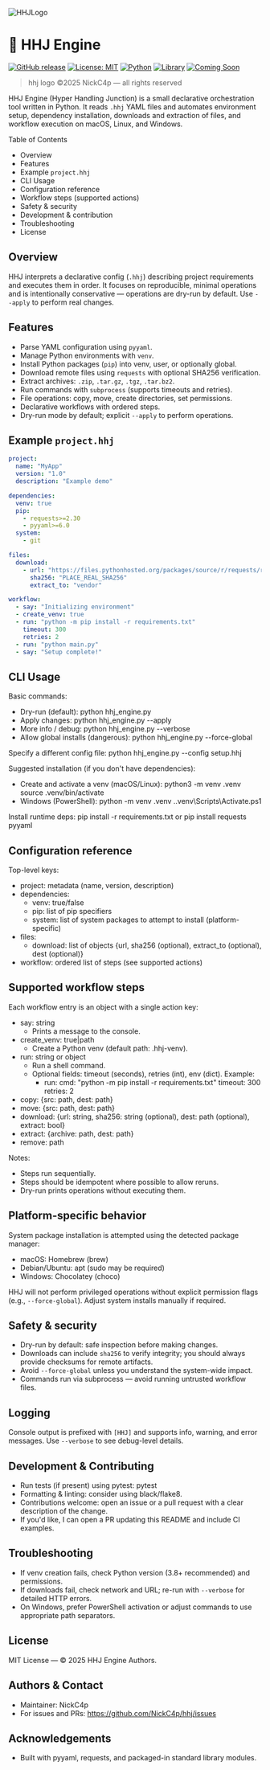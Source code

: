 
![HHJLogo](https://github.com/NickC4p/hhj/blob/main/%20%20hhj-github-orizzontal.png)
# 🧩 HHJ Engine

[![GitHub release](https://img.shields.io/github/v/release/NickC4p/hhj.svg?sort=semver)](https://github.com/NickC4p/hhj/releases/latest)
[![License: MIT](https://img.shields.io/badge/license-DIO-green.svg)](LICENSE)
[![Python](https://img.shields.io/badge/python-3.8%2B-yellow.svg)](https://www.python.org/)
[![Library](https://img.shields.io/badge/Library-python_library-red.svg)](LIBRARY)
[![Coming Soon](https://img.shields.io/badge/beta1-1.1-darkblue.svg)](COMING_SOON)


> hhj logo ©2025 NickC4p — all rights reserved

HHJ Engine (Hyper Handling Junction) is a small declarative orchestration tool written in Python. It reads `.hhj` YAML files and automates environment setup, dependency installation, downloads and extraction of files, and workflow execution on macOS, Linux, and Windows.

Table of Contents
- Overview
- Features
- Example `project.hhj`
- CLI Usage
- Configuration reference
- Workflow steps (supported actions)
- Safety & security
- Development & contribution
- Troubleshooting
- License

Overview
--------
HHJ interprets a declarative config (`.hhj`) describing project requirements and executes them in order. It focuses on reproducible, minimal operations and is intentionally conservative — operations are dry-run by default. Use `--apply` to perform real changes.

Features
--------
- Parse YAML configuration using `pyyaml`.
- Manage Python environments with `venv`.
- Install Python packages (`pip`) into venv, user, or optionally global.
- Download remote files using `requests` with optional SHA256 verification.
- Extract archives: `.zip`, `.tar.gz`, `.tgz`, `.tar.bz2`.
- Run commands with `subprocess` (supports timeouts and retries).
- File operations: copy, move, create directories, set permissions.
- Declarative workflows with ordered steps.
- Dry-run mode by default; explicit `--apply` to perform operations.

Example `project.hhj`
---------------------
```yaml
project:
  name: "MyApp"
  version: "1.0"
  description: "Example demo"

dependencies:
  venv: true
  pip:
    - requests>=2.30
    - pyyaml>=6.0
  system:
    - git

files:
  download:
    - url: "https://files.pythonhosted.org/packages/source/r/requests/requests-2.31.0.tar.gz"
      sha256: "PLACE_REAL_SHA256"
      extract_to: "vendor"

workflow:
  - say: "Initializing environment"
  - create_venv: true
  - run: "python -m pip install -r requirements.txt"
    timeout: 300
    retries: 2
  - run: "python main.py"
  - say: "Setup complete!"
```

CLI Usage
---------
Basic commands:
- Dry-run (default):
  python hhj_engine.py
- Apply changes:
  python hhj_engine.py --apply
- More info / debug:
  python hhj_engine.py --verbose
- Allow global installs (dangerous):
  python hhj_engine.py --force-global

Specify a different config file:
  python hhj_engine.py --config setup.hhj

Suggested installation (if you don't have dependencies):
- Create and activate a venv (macOS/Linux):
  python3 -m venv .venv
  source .venv/bin/activate
- Windows (PowerShell):
  python -m venv .venv
  .\.venv\Scripts\Activate.ps1

Install runtime deps:
  pip install -r requirements.txt
or
  pip install requests pyyaml

Configuration reference
-----------------------
Top-level keys:
- project: metadata (name, version, description)
- dependencies:
  - venv: true/false
  - pip: list of pip specifiers
  - system: list of system packages to attempt to install (platform-specific)
- files:
  - download: list of objects {url, sha256 (optional), extract_to (optional), dest (optional)}
- workflow: ordered list of steps (see supported actions)

Supported workflow steps
------------------------
Each workflow entry is an object with a single action key:

- say: string
  - Prints a message to the console.
- create_venv: true|path
  - Create a Python venv (default path: .hhj-venv).
- run: string or object
  - Run a shell command.
  - Optional fields: timeout (seconds), retries (int), env (dict).
  Example:
    - run:
        cmd: "python -m pip install -r requirements.txt"
        timeout: 300
        retries: 2
- copy: {src: path, dest: path}
- move: {src: path, dest: path}
- download: {url: string, sha256: string (optional), dest: path (optional), extract: bool}
- extract: {archive: path, dest: path}
- remove: path

Notes:
- Steps run sequentially.
- Steps should be idempotent where possible to allow reruns.
- Dry-run prints operations without executing them.

Platform-specific behavior
--------------------------
System package installation is attempted using the detected package manager:
- macOS: Homebrew (brew)
- Debian/Ubuntu: apt (sudo may be required)
- Windows: Chocolatey (choco)

HHJ will not perform privileged operations without explicit permission flags (e.g., `--force-global`). Adjust system installs manually if required.

Safety & security
-----------------
- Dry-run by default: safe inspection before making changes.
- Downloads can include `sha256` to verify integrity; you should always provide checksums for remote artifacts.
- Avoid `--force-global` unless you understand the system-wide impact.
- Commands run via subprocess — avoid running untrusted workflow files.

Logging
-------
Console output is prefixed with `[HHJ]` and supports info, warning, and error messages. Use `--verbose` to see debug-level details.

Development & Contributing
--------------------------
- Run tests (if present) using pytest:
  pytest
- Formatting & linting: consider using black/flake8.
- Contributions welcome: open an issue or a pull request with a clear description of the change.
- If you'd like, I can open a PR updating this README and include CI examples.

Troubleshooting
---------------
- If venv creation fails, check Python version (3.8+ recommended) and permissions.
- If downloads fail, check network and URL; re-run with `--verbose` for detailed HTTP errors.
- On Windows, prefer PowerShell activation or adjust commands to use appropriate path separators.

License
-------
MIT License — © 2025 HHJ Engine Authors.

Authors & Contact
-----------------
- Maintainer: NickC4p
- For issues and PRs: https://github.com/NickC4p/hhj/issues

Acknowledgements
----------------
- Built with pyyaml, requests, and packaged-in standard library modules.

